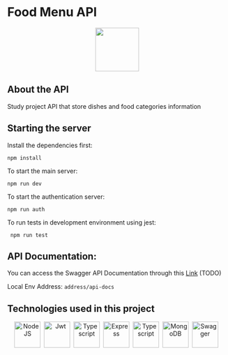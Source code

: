 # Food Menu API

<div id="header" align="center">

  <img src="https://media4.giphy.com/media/Q7SKqn3G97xpmfSOvG/giphy.gif" width="100"/>
</div>


## About the API

Study project API that store dishes and food categories information  

## Starting the server

Install the dependencies first: 

``` npm install ```

To start the main server: 

``` npm run dev ```

To start the authentication server: 

``` npm run auth ```

To run tests in development environment using jest: 

``` npm run test```

## API Documentation: 

You can access the Swagger API Documentation through this [Link](https://######) (TODO)

Local Env Address: ```address/api-docs```

## Technologies used in this project


<div align="center">
 <img src="https://github.com/devicons/devicon/blob/master/icons/nodejs/nodejs-original-wordmark.svg" title="NodeJS" alt="NodeJS" width="60" height="60"/>&nbsp;
  <img src="./assets/jwtlogoimg.png" title="Jwt" alt="Jwt" width="60" height="60"/>&nbsp;
 <img src="https://github.com/devicons/devicon/blob/master/icons/typescript/typescript-original.svg" title="Typescript" alt="Typescript" width="60" height="60"/>&nbsp;
 <img src="./assets/express-logo.png"  title="Express" alt="Express" width="60" height="60"/>&nbsp; 
 <img src="https://github.com/devicons/devicon/blob/master/icons/jest/jest-plain.svg" title="Typescript" alt="Typescript" width="60" height="60"/>&nbsp;
<img src="https://github.com/devicons/devicon/blob/master/icons/mongodb/mongodb-original-wordmark.svg" title="MongoDB" alt="MongoDB" width="60" height="60"/>&nbsp;
<img src="/assets/swagger.svg" title="Swagger" alt="Swagger" width="60" height="60"/>&nbsp;


</div>

  

